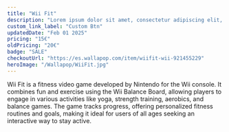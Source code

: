 ```yaml
---
title: "Wii Fit"
description: "Lorem ipsum dolor sit amet, consectetur adipiscing elit, sed do eiusmod tempor incididunt ut labore et dolore magna aliqua."
custom_link_label: "Custom Btn"
updatedDate: "Feb 01 2025"
pricing: "15€"
oldPricing: "20€"
badge: "SALE"
checkoutUrl: "https://es.wallapop.com/item/wiifit-wii-921455229"
heroImage: "/Wallapop/WiiFit.jpg"
---
```


Wii Fit is a fitness video game developed by Nintendo for the Wii console. It combines fun and exercise using the Wii Balance Board, allowing players to engage in various activities like yoga, strength training, aerobics, and balance games. The game tracks progress, offering personalized fitness routines and goals, making it ideal for users of all ages seeking an interactive way to stay active.